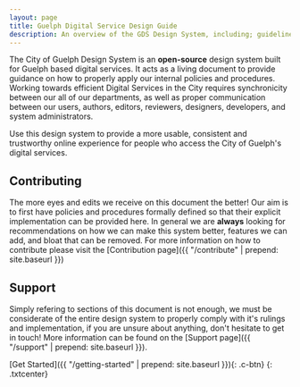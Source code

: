 ```yaml
---
layout: page
title: Guelph Digital Service Design Guide
description: An overview of the GDS Design System, including; guidelines, styles, page templates, development components, and author components!
---
```


The City of Guelph Design System is an **open-source** design system built for Guelph based digital services. It acts as a living document to provide guidance on how to properly apply our internal policies and procedures. Working towards efficient Digital Services in the City requires synchronicity between our all of our departments, as well as proper communication between our users, authors, editors, reviewers, designers, developers, and system administrators.


Use this design system to provide a more usable, consistent and trustworthy online experience for people who access the City of Guelph's digital services.

## Contributing
The more eyes and edits we receive on this document the better! Our aim is to first have policies and procedures formally defined so that their explicit implementation can be provided here. In general we are **always** looking for recommendations on how we can make this system better, features we can add, and bloat that can be removed. For more information on how to contribute please visit the [Contribution page]({{ "/contribute" | prepend: site.baseurl }})

## Support
Simply refering to sections of this document is not enough, we must be considerate of the entire design system to properly comply with it's rulings and implementation, if you are unsure about anything, don't hesitate to get in touch! More information can be found on the [Support page]({{ "/support" | prepend: site.baseurl }}).


[Get Started]({{ "/getting-started" | prepend: site.baseurl }}){: .c-btn}
{: .txtcenter}
